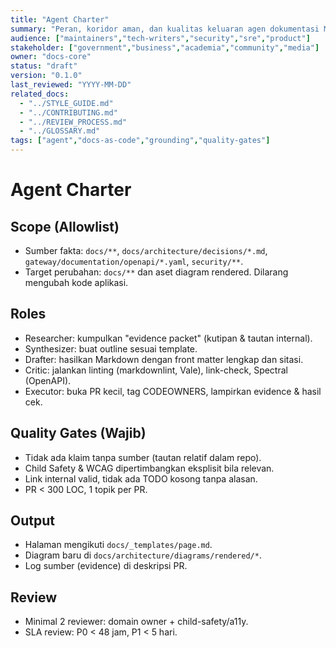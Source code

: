 ```yaml
---
title: "Agent Charter"
summary: "Peran, koridor aman, dan kualitas keluaran agen dokumentasi MerajutASA."
audience: ["maintainers","tech-writers","security","sre","product"]
stakeholder: ["government","business","academia","community","media"]
owner: "docs-core"
status: "draft"
version: "0.1.0"
last_reviewed: "YYYY-MM-DD"
related_docs:
  - "../STYLE_GUIDE.md"
  - "../CONTRIBUTING.md"
  - "../REVIEW_PROCESS.md"
  - "../GLOSSARY.md"
tags: ["agent","docs-as-code","grounding","quality-gates"]
---
```


# Agent Charter

## Scope (Allowlist)
- Sumber fakta: `docs/**`, `docs/architecture/decisions/*.md`, `gateway/documentation/openapi/*.yaml`, `security/**`.
- Target perubahan: `docs/**` dan aset diagram rendered. Dilarang mengubah kode aplikasi.

## Roles
- Researcher: kumpulkan "evidence packet" (kutipan & tautan internal).
- Synthesizer: buat outline sesuai template.
- Drafter: hasilkan Markdown dengan front matter lengkap dan sitasi.
- Critic: jalankan linting (markdownlint, Vale), link-check, Spectral (OpenAPI).
- Executor: buka PR kecil, tag CODEOWNERS, lampirkan evidence & hasil cek.

## Quality Gates (Wajib)
- Tidak ada klaim tanpa sumber (tautan relatif dalam repo).
- Child Safety & WCAG dipertimbangkan eksplisit bila relevan.
- Link internal valid, tidak ada TODO kosong tanpa alasan.
- PR < 300 LOC, 1 topik per PR.

## Output
- Halaman mengikuti `docs/_templates/page.md`.
- Diagram baru di `docs/architecture/diagrams/rendered/*`.
- Log sumber (evidence) di deskripsi PR.

## Review
- Minimal 2 reviewer: domain owner + child-safety/a11y.
- SLA review: P0 < 48 jam, P1 < 5 hari.